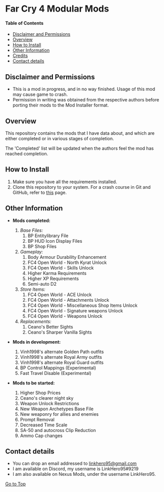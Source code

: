 <a name="top"></a>
#	Far Cry 4 Modular Mods

####	Table of Contents
- [Disclaimer and Permissions](#disclaimer "Go to 'Disclaimer and Permissions'")
- [Overview](#overview "Go to 'Overview'")
- [How to Install](#installation "Go to 'How to Install'")
- [Other Information](#otherinfo "Go to 'Other Information'")
- [Credits](#credits "Go to 'Credits'")
- [Contact details](#contact "Go to 'Contact details'")

<a name="disclaimer"></a>
##	Disclaimer and Permissions
- This is a mod in progress, and in no way finished. Usage of this mod may cause game to crash.
- Permission in writing was obtained from the respective authors before porting their mods to the Mod Installer format.

<a name="overview"></a>
##	Overview
<p>This repository contains the mods that I have data about, and which are either completed or in various stages of completion.</p>
<p>The 'Completed' list will be updated when the authors feel the mod has reached completion.</p>

<a name="installation"></a>
##	How to Install
1. Make sure you have all the requirements installed.
2. Clone this repository to your system. For a crash course in Git and GitHub, refer to [this](https://towardsdatascience.com/getting-started-with-git-and-github-6fcd0f2d4ac6) page.

<a name="otherinfo"></a>
##	Other Information

- **Mods completed:**
    1. *Base Files:*
		1. BP Entitylibrary File
		1. BP HUD Icon Display Files
		1. BP Shop Files
	1. *Gameplay:*
		1. Body Armour Durability Enhancement
		1. FC4 Open World - North Kyrat Unlock
		1. FC4 Open World - Skills Unlock
		1. Higher Karma Requirements
		1. Higher XP Requirements
		1. Semi-auto D2
	1. *Store Items:*
		1. FC4 Open World - ACE Unlock
		1. FC4 Open World - Attachments Unlock
		1. FC4 Open World - Miscellaneous Shop Items Unlock
		1. FC4 Open World - Signature weapons Unlock
		1. FC4 Open World - Weapons Unlock
	1. *Replacements:*
		1. Ceano's Better Sights
		1. Ceano's Sharper Vanilla Sights

- **Mods in development:**
	1. Vinh1998's alternate Golden Path outfits
	1. Vinh1998's alternate Royal Army outfits
	1. Vinh1998's alternate Royal Guard outfits
	1. BP Control Mappings (Experimental)
	1. Fast Travel Disable (Experimental)


- **Mods to be started:**
	1. Higher Shop Prices
	1. Ceano's clearer night sky
	1. Weapon Unlock Restrictions
	1. New Weapon Archetypes Base File
	1. New weaponry for allies and enemies
	1. Prompt Removal
	1. Decreased Time Scale
	1. SA-50 and autocross Clip Reduction
	1. Ammo Cap changes

<a name="contact"></a>
##	Contact details
- You can drop an email addressed to linkhero95@gmail.com
- I am available on Discord, my username is LinkHero95#9219
- I am also available on Nexus Mods, under the username LinkHero95.

[Go to Top](#top "Go to Top")
